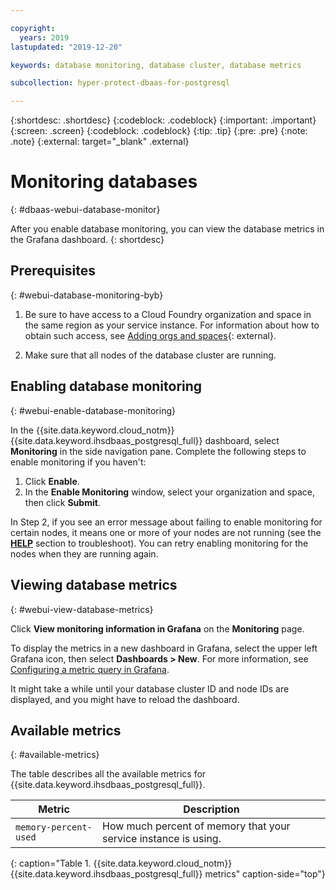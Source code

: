 ```yaml
---

copyright:
  years: 2019
lastupdated: "2019-12-20"

keywords: database monitoring, database cluster, database metrics

subcollection: hyper-protect-dbaas-for-postgresql

---
```


{:shortdesc: .shortdesc}
{:codeblock: .codeblock}
{:important: .important}
{:screen: .screen}
{:codeblock: .codeblock}
{:tip: .tip}
{:pre: .pre}
{:note: .note}
{:external: target="_blank" .external}

# Monitoring databases
{: #dbaas-webui-database-monitor}

After you enable database monitoring, you can view the database metrics in the Grafana dashboard.
{: shortdesc}

## Prerequisites
{: #webui-database-monitoring-byb}

1.  Be sure to have access to a Cloud Foundry organization and space in the same region as your service instance.
    For information about how to obtain such access, see [Adding orgs and spaces](https://cloud.ibm.com/docs/account?topic=account-orgsspacesusers){: external}.

2.  Make sure that all nodes of the database cluster are running.

## Enabling database monitoring
{: #webui-enable-database-monitoring}

In the {{site.data.keyword.cloud_notm}} {{site.data.keyword.ihsdbaas_postgresql_full}} dashboard, select **Monitoring** in the side navigation pane. Complete the following steps to enable monitoring if you haven't:

1. Click **Enable**.
2. In the **Enable Monitoring** window, select your organization and space, then click **Submit**.

In Step 2, if you see an error message about failing to enable monitoring for certain nodes, it means one or more of your nodes are not running (see the [**HELP**](/docs/services/hyper-protect-dbaas-for-mongodb?topic=hyper-protect-dbaas-for-mongodb-getting-help-and-support) section to troubleshoot). You can retry enabling monitoring for the nodes when they are running again.

## Viewing database metrics
{: #webui-view-database-metrics}

Click **View monitoring information in Grafana** on the **Monitoring** page.

To display the metrics in a new dashboard in Grafana, select the upper left Grafana icon, then select **Dashboards > New**. For more information, see [Configuring a metric query in Grafana](/docs/services/cloud-monitoring/retrieve-metrics?topic=cloud-monitoring-define_query).

It might take a while until your database cluster ID and node IDs are displayed, and you might have to reload the dashboard.

## Available metrics
{: #available-metrics}

The table describes all the available metrics for {{site.data.keyword.ihsdbaas_postgresql_full}}.

| Metric | Description|
|----------|-----------|
| `memory-percent-used` | How much percent of memory that your service instance is using. |
{: caption="Table 1. {{site.data.keyword.cloud_notm}} {{site.data.keyword.ihsdbaas_postgresql_full}} metrics" caption-side="top"}
